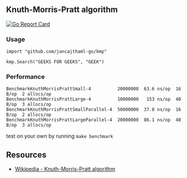 ## Knuth-Morris-Pratt algorithm

[![Go Report Card](https://goreportcard.com/badge/jancajthaml-go/kmp)](https://goreportcard.com/report/jancajthaml-go/kmp)

### Usage ###

```
import "github.com/jancajthaml-go/kmp"

kmp.Search("GEEKS FOR GEEKS", "GEEK")
```

### Performance ###

```
BenchmarkKnuthMorrisPrattSmall-4          20000000  63.6 ns/op  16 B/op  2 allocs/op
BenchmarkKnuthMorrisPrattLarge-4          10000000   153 ns/op  40 B/op  3 allocs/op
BenchmarkKnuthMorrisPrattSmallParallel-4  50000000  37.8 ns/op  16 B/op  2 allocs/op
BenchmarkKnuthMorrisPrattLargeParallel-4  20000000  86.1 ns/op  40 B/op  3 allocs/op
```

test on your own by running `make benchmark`

## Resources

* [Wikipedia - Knuth-Morris-Pratt algorithm](https://en.wikipedia.org/wiki/Knuth%E2%80%93Morris%E2%80%93Pratt_algorithm)
